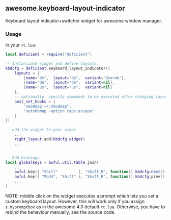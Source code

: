 ## awesome.keyboard-layout-indicator

Keyboard layout indicator+switcher widget for awesome window manager.


### Usage

In your `rc.lua`:

```lua
local deficient = require("deficient")

-- Instanciate widget and define layouts:
kbdcfg = deficient.keyboard_layout_indicator({
    layouts = {
        {name="dv",  layout="de",  variant="dvorak"},
        {name="de",  layout="de",  variant=nil},
        {name="us",  layout="us",  variant=nil}
    },
    -- optionally, specify commands to be executed after changing layout:
    post_set_hooks = {
        "xmodmap ~/.Xmodmap",
        "setxkbmap -option caps:escape"
    }
})

-- add the widget to your wibox
    ...
    right_layout:add(kbdcfg.widget)
    ...


-- Add bindings
local globalkeys = awful.util.table.join(
    ...
    awful.key({ "Shift"         }, "Shift_R", function() kbdcfg:next() end ),
    awful.key({ "Mod4", "Shift" }, "Shift_R", function() kbdcfg:prev() end ),
    ...
)
```

NOTE: middle click on the widget executes a prompt which lets you set a custom
keyboard layout. However, this will work only if you assign `s.mypromptbox` as
in the awesome 4.0 default `rc.lua`. Otherwise, you have to rebind the
behaviour manually, see the source code.

